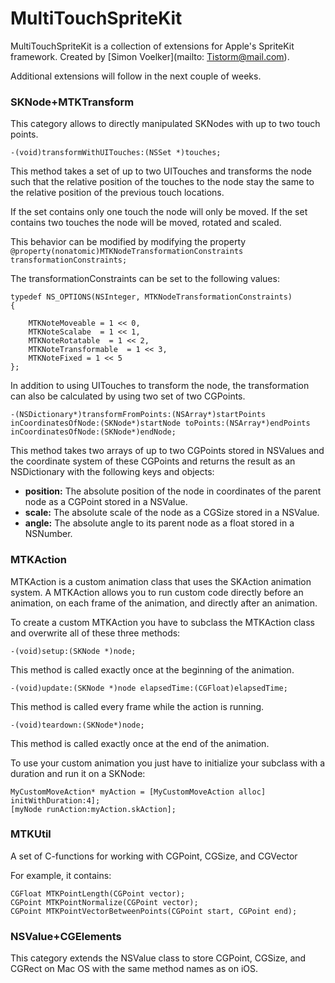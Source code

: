 MultiTouchSpriteKit
===================

MultiTouchSpriteKit is a collection of extensions for Apple's SpriteKit framework. Created by [Simon Voelker](mailto: Tistorm@mail.com).

 Additional extensions will follow in the next couple of weeks.

 

### SKNode+MTKTransform
This category allows to directly manipulated SKNodes with up to two touch points.

```
-(void)transformWithUITouches:(NSSet *)touches;
```
This method takes a set of up to two UITouches and transforms the node such that the relative position of the touches to the node stay the same to the relative position of the previous touch locations. 

If the set contains only one touch the node will only be moved. If the set contains two touches the node will be moved, rotated and scaled.

This behavior can be modified by modifying the property <code>@property(nonatomic)MTKNodeTransformationConstraints transformationConstraints; </code>

The transformationConstraints can be set to the following values:

```
typedef NS_OPTIONS(NSInteger, MTKNodeTransformationConstraints)
{
  
    MTKNoteMoveable = 1 << 0,
    MTKNoteScalabe  = 1 << 1,
    MTKNoteRotatable  = 1 << 2,
    MTKNoteTransformable  = 1 << 3,
    MTKNoteFixed = 1 << 5
};
```

In addition to using UITouches to transform the node, the transformation can also be calculated by using two set of two CGPoints.

```
-(NSDictionary*)transformFromPoints:(NSArray*)startPoints inCoordinatesOfNode:(SKNode*)startNode toPoints:(NSArray*)endPoints inCoordinatesOfNode:(SKNode*)endNode;
```
This method takes two arrays of up to two CGPoints stored in NSValues and the coordinate system of these CGPoints and returns the result as an NSDictionary with the following keys and objects:

* **position:** The absolute position of the node in coordinates of the parent node as a CGPoint stored in a NSValue.
*  **scale:** The absolute scale of the node as a CGSize stored in a NSValue.
*  **angle:** The absolute angle to its parent node as a float stored in a NSNumber.



### MTKAction

MTKAction is a custom animation class that uses the SKAction animation system. A MTKAction allows you to run custom code directly before an animation, on each frame of the animation, and directly after an animation.
 
  To create a custom MTKAction you have to subclass the MTKAction class and overwrite all of these three methods:
 
 ```
 -(void)setup:(SKNode *)node;
 ```
 This method is called exactly once at the beginning of the animation.
 
 
 ```
 -(void)update:(SKNode *)node elapsedTime:(CGFloat)elapsedTime;
 ```
 
  This method is called every frame while the action is running.
 
 ```
 -(void)teardown:(SKNode*)node;
 ```
  This method is called exactly once at the end of the animation.
  
To use your custom animation you just have to initialize your subclass with a duration and run it on a SKNode:

```
MyCustomMoveAction* myAction = [MyCustomMoveAction alloc] initWithDuration:4]; 
[myNode runAction:myAction.skAction];
  ```
 




### MTKUtil

A set of C-functions for working with CGPoint, CGSize, and CGVector

For example, it contains:

```
CGFloat MTKPointLength(CGPoint vector);
CGPoint MTKPointNormalize(CGPoint vector);
CGPoint MTKPointVectorBetweenPoints(CGPoint start, CGPoint end);
```

### NSValue+CGElements
This category extends the NSValue class to store CGPoint, CGSize, and CGRect on Mac OS with the same method names as on iOS.


